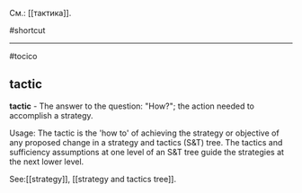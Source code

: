 См.: [[тактика]].

#shortcut




<hr/>

#tocico

## tactic

<b>tactic</b> - The answer to the question: "How?"; the action needed to accomplish a strategy.  


Usage: The tactic is the 'how to' of achieving the strategy or objective of any proposed change in a strategy and tactics (S&amp;T) tree.  The tactics and sufficiency assumptions at one level of an S&amp;T tree guide the strategies at the next lower level. 



See:[[strategy]], [[strategy and tactics tree]].
